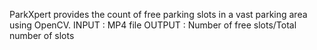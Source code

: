 ParkXpert provides the count of free parking slots in a vast parking area using OpenCV. 
INPUT : MP4 file
OUTPUT : Number of free slots/Total number of slots
